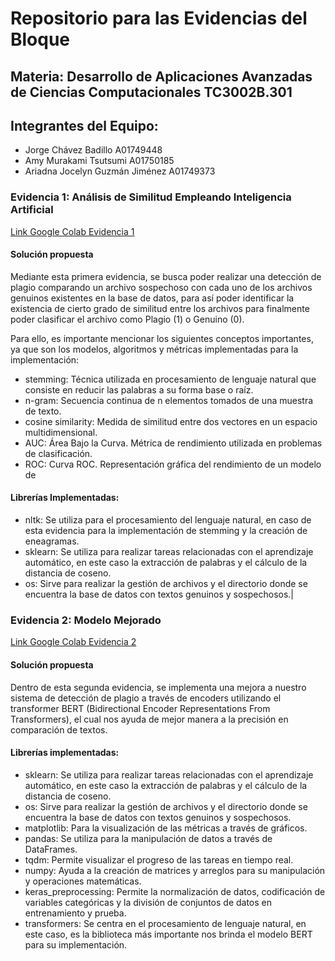 # Repositorio para las Evidencias del Bloque

## Materia: Desarrollo de Aplicaciones Avanzadas de Ciencias Computacionales TC3002B.301

## Integrantes del Equipo:
* Jorge Chávez Badillo A01749448
* Amy Murakami Tsutsumi A01750185
* Ariadna Jocelyn Guzmán Jiménez A01749373

### Evidencia 1: Análisis de Similitud Empleando Inteligencia Artificial
[Link Google Colab Evidencia 1](https://colab.research.google.com/drive/1t1762-aYlW37PJ9KtEQRkcM4U2q4I8WS?usp=sharing)

#### Solución propuesta
Mediante esta primera evidencia, se busca poder realizar una detección de plagio comparando un archivo sospechoso con cada uno de los archivos genuinos existentes en la base de datos, para así poder identificar la existencia de cierto grado de similitud entre los archivos para finalmente poder clasificar el archivo como Plagio (1) o Genuino (0).

Para ello, es importante mencionar los siguientes conceptos importantes, ya que son los modelos, algoritmos y métricas implementadas para la implementación:

* stemming: Técnica utilizada en procesamiento de lenguaje natural que consiste en reducir las palabras a su forma base o raíz.
* n-gram: Secuencia continua de n elementos tomados de una muestra de texto.
* cosine similarity: Medida de similitud entre dos vectores en un espacio multidimensional.
* AUC: Área Bajo la Curva. Métrica de rendimiento utilizada en problemas de clasificación.
* ROC: Curva ROC. Representación gráfica del rendimiento de un modelo de


####  Librerías Implementadas:
* nltk: Se utiliza para el procesamiento del lenguaje natural, en caso de esta evidencia para la implementación de stemming y la creación de eneagramas.
* sklearn: Se utiliza para realizar tareas relacionadas con el aprendizaje automático, en este caso la extracción de palabras y el cálculo de la distancia de coseno.
* os: Sirve para realizar la gestión de archivos y el directorio donde se encuentra la base de datos con textos genuinos y sospechosos.|


### Evidencia 2: Modelo Mejorado
[Link Google Colab Evidencia 2](https://colab.research.google.com/drive/1TGzVXwm-qTHs-tEwzlKu4bmfS1Cwi72w?usp=sharing)

#### Solución propuesta
Dentro de esta segunda evidencia, se implementa una mejora a nuestro sistema de detección de plagio a través de encoders utilizando el transformer BERT (Bidirectional Encoder Representations From Transformers), el cual nos ayuda de mejor manera a la precisión en comparación de textos.

#### Librerías implementadas:
* sklearn: Se utiliza para realizar tareas relacionadas con el aprendizaje automático, en este caso la extracción de palabras y el cálculo de la distancia de coseno.
* os:  Sirve para realizar la gestión de archivos y el directorio donde se encuentra la base de datos con textos genuinos y sospechosos.
* matplotlib: Para la visualización de las métricas a través de gráficos.
* pandas: Se utiliza para la manipulación de datos a través de DataFrames.
* tqdm: Permite visualizar el progreso de las tareas en tiempo real.
* numpy: Ayuda a la creación de matrices y arreglos para su manipulación y operaciones matemáticas.
* keras_preprocessing: Permite la normalización de datos, codificación de variables categóricas y la división de conjuntos de datos en entrenamiento y prueba. 
* transformers: Se centra en el procesamiento de lenguaje natural, en este caso, es la biblioteca más importante nos brinda el modelo BERT para su implementación.



